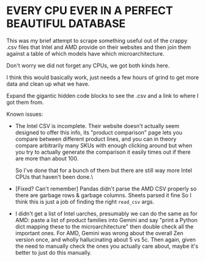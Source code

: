 # EVERY CPU EVER IN A PERFECT BEAUTIFUL DATABASE

This was my brief attempt to scrape something useful out of the crappy .csv
files that Intel and AMD provide on their websites and then join them against a
table of which models have which microarchitecture.

Don't worry we did not forget any CPUs, we got both kinds here.

I think this would basically work, just needs a few hours of grind to get more
data and clean up what we have.

Expand the gigantic hidden code blocks to see the .csv and a link to where I got them from.

Known issues:

- The Intel CSV is incomplete. Their website doesn't actually seem designed to
  offer this info, its "product comparison" page lets you compare between
  different product lines, and you can in theory compare arbitrarily many SKUs
  with enough clicking around but when you try to actually generate the
  comparison it easily times out if there are more than about 100.

  So I've done that for a bunch of them but there are still way more Intel CPUs
  that haven't been done.\

- [Fixed? Can't remember] Pandas didn't parse the AMD CSV properly so there are
  garbage rows & garbage columns. Sheets parsed it fine So I think this is just
  a job of finding the right `read_csv` args.

- I didn't get a list of Intel uarches, presumably we can do the same as for
  AMD: paste a list of product families into Gemini and say "print a Python dict
  mapping these to the microarchitecture" then double check all the important
  ones. For AMD, Gemini was wrong about the overall Zen version once, and wholly
  hallucinating about 5 vs 5c. Then again, given the need to manually check the
  ones you actually care about, maybe it's better to just do this manually.